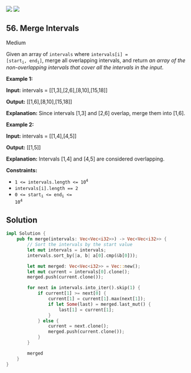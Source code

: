 [![](https://img.shields.io/github/stars/javadev/LeetCode-in-All?label=Stars&style=flat-square)](https://github.com/javadev/LeetCode-in-All)
[![](https://img.shields.io/github/forks/javadev/LeetCode-in-All?label=Fork%20me%20on%20GitHub%20&style=flat-square)](https://github.com/javadev/LeetCode-in-All/fork)

## 56\. Merge Intervals

Medium

Given an array of `intervals` where <code>intervals[i] = [start<sub>i</sub>, end<sub>i</sub>]</code>, merge all overlapping intervals, and return _an array of the non-overlapping intervals that cover all the intervals in the input_.

**Example 1:**

**Input:** intervals = \[\[1,3],[2,6],[8,10],[15,18]]

**Output:** [[1,6],[8,10],[15,18]]

**Explanation:** Since intervals [1,3] and [2,6] overlap, merge them into [1,6].

**Example 2:**

**Input:** intervals = \[\[1,4],[4,5]]

**Output:** [[1,5]]

**Explanation:** Intervals [1,4] and [4,5] are considered overlapping.

**Constraints:**

*   <code>1 <= intervals.length <= 10<sup>4</sup></code>
*   `intervals[i].length == 2`
*   <code>0 <= start<sub>i</sub> <= end<sub>i</sub> <= 10<sup>4</sup></code>

## Solution

```rust
impl Solution {
    pub fn merge(intervals: Vec<Vec<i32>>) -> Vec<Vec<i32>> {
        // Sort the intervals by the start value
        let mut intervals = intervals;
        intervals.sort_by(|a, b| a[0].cmp(&b[0]));

        let mut merged: Vec<Vec<i32>> = Vec::new();
        let mut current = intervals[0].clone();
        merged.push(current.clone());

        for next in intervals.into_iter().skip(1) {
            if current[1] >= next[0] {
                current[1] = current[1].max(next[1]);
                if let Some(last) = merged.last_mut() {
                    last[1] = current[1];
                }
            } else {
                current = next.clone();
                merged.push(current.clone());
            }
        }

        merged
    }
}
```